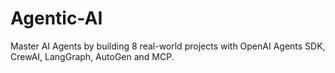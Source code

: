 # Agentic-AI
Master AI Agents by  building  8 real-world projects with OpenAI Agents SDK, CrewAI, LangGraph, AutoGen and MCP.
